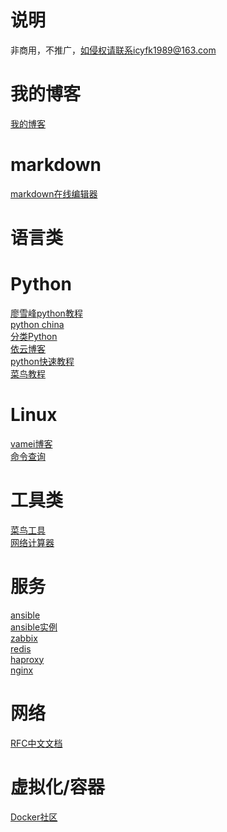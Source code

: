 说明  
====
非商用，不推广，如侵权请联系icyfk1989@163.com

我的博客  
====
[我的博客](http://www.jianshu.com/u/347ae48e48e3)  

markdown  
======
[markdown在线编辑器](https://stackedit.io/)  

语言类  
====  
Python  
======
[廖雪峰python教程](http://www.liaoxuefeng.com/wiki/001374738125095c955c1e6d8bb493182103fac9270762a000)  
[python china](http://python-china.org)  
[分类Python](https://www.keakon.net/category/Python)  
[依云博客](http://blog.lilydjwg.me/tag/python)  
[python快速教程](http://www.cnblogs.com/vamei/archive/2012/09/13/2682778.html)  
[菜鸟教程](http://www.runoob.com/)  

Linux
====
[vamei博客](http://www.cnblogs.com/vamei/tag/Linux/)  
[命令查询](http://man.linuxde.net/)  

工具类
====
[菜鸟工具](https://c.runoob.com/)  
[网络计算器](http://www.atool.org/network.php)

服务
====
[ansible](http://www.ansible.com.cn/)  
[ansible实例](https://galaxy.ansible.com/list)  
[zabbix](https://www.zabbix.com/documentation/3.0/start)  
[redis](http://www.redis.cn/documentation.html)  
[haproxy](http://www.haproxy.org/download/1.7/doc/configuration.txt)  
[nginx](http://nginx.org/en/docs/)

网络
====
[RFC中文文档](http://man.chinaunix.net/develop/rfc/RFC4.txt)  

虚拟化/容器
====
[Docker社区](http://dockone.io/)  


